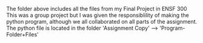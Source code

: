 The folder above includes all the files from my Final Project in ENSF 300
This was a group project but I was given the responsiblility of making the python program, although we all collaborated on all parts of the assignment.
The python file is located in the folder 'Assignment Copy' --> 'Program-Folder+Files'